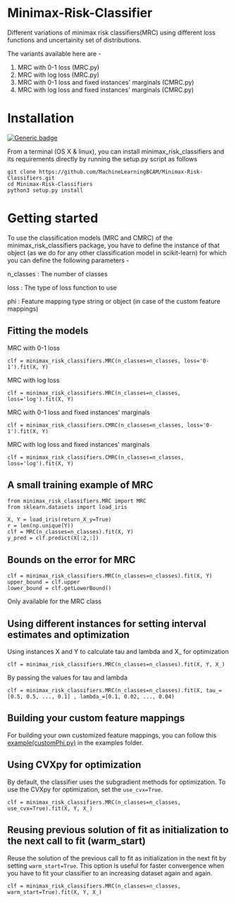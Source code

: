 # Minimax-Risk-Classifier

Different variations of minimax risk classifiers(MRC) using different loss functions and uncertainity set of distributions.

The variants available here are - 

1) MRC with 0-1 loss (MRC.py)
2) MRC with log loss (MRC.py)
3) MRC with 0-1 loss and fixed instances' marginals (CMRC.py)
4) MRC with log loss and fixed instances' marginals (CMRC.py)

# Installation
[![Generic badge](https://img.shields.io/badge/Python-2.X|3.X-blue.svg)](https://shields.io/)<br/>

From a terminal (OS X & linux), you can install minimax_risk_classifiers and its requirements directly by running the setup.py script as follows

```
git clone https://github.com/MachineLearningBCAM/Minimax-Risk-Classifiers.git
cd Minimax-Risk-Classifiers
python3 setup.py install
```

# Getting started
To use the classification models (MRC and CMRC) of the minimax_risk_classifiers package, you have to define the instance of that object (as we do for any other classification model in scikit-learn) for which you can define the following parameters - 

n_classes : The number of classes

loss : The type of loss function to use

phi : Feature mapping type string or object (in case of the custom feature mappings)


## Fitting the models

MRC with 0-1 loss
```
clf = minimax_risk_classifiers.MRC(n_classes=n_classes, loss='0-1').fit(X, Y)
```

MRC with log loss
```
clf = minimax_risk_classifiers.MRC(n_classes=n_classes, loss='log').fit(X, Y)
```

MRC with 0-1 loss and fixed instances' marginals
```
clf = minimax_risk_classifiers.CMRC(n_classes=n_classes, loss='0-1').fit(X, Y)
```

MRC with log loss and fixed instances' marginals
```
clf = minimax_risk_classifiers.CMRC(n_classes=n_classes, loss='log').fit(X, Y)
```

## A small training example of MRC
```
from minimax_risk_classifiers.MRC import MRC
from sklearn.datasets import load_iris

X, Y = load_iris(return_X_y=True)
r = len(np.unique(Y))
clf = MRC(n_classes=n_classes).fit(X, Y)
y_pred = clf.predict(X[:2,:])
```

## Bounds on the error for MRC

```
clf = minimax_risk_classifiers.MRC(n_classes=n_classes).fit(X, Y)
upper_bound = clf.upper
lower_bound = clf.getLowerBound()
```

Only available for the MRC class


## Using different instances for setting interval estimates and optimization

Using instances X and Y to calculate tau and lambda and X_ for optimization
```
clf = minimax_risk_classifiers.MRC(n_classes=n_classes).fit(X, Y, X_)
```

By passing the values for tau and lambda
```
clf = minimax_risk_classifiers.MRC(n_classes=n_classes).fit(X, tau_=[0.5, 0.5, ..., 0.1] , lambda_=[0.1, 0.02, ..., 0.04)
```

## Building your custom feature mappings

For building your own customized feature mappings, you can follow this [example(customPhi.py)](https://github.com/MachineLearningBCAM/Minimax-Risk-Classifiers/blob/main/examples/customPhi.py) in the examples folder.

## Using CVXpy for optimization

By default, the classifier uses the subgradient methods for optimization. To use the CVXpy for optimization, set the ``use_cvx=True``.
```
clf = minimax_risk_classifiers.MRC(n_classes=n_classes, use_cvx=True).fit(X, Y, X_)
```

## Reusing previous solution of fit as initialization to the next call to fit (warm_start)

Reuse the solution of the previous call to fit as initialization in the next fit by setting ``warm_start=True``. This option is useful for faster convergence when you have to fit your classifier to an increasing dataset again and again.
```
clf = minimax_risk_classifiers.MRC(n_classes=n_classes, warm_start=True).fit(X, Y, X_)
```



